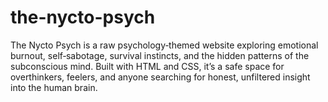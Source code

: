 # the-nycto-psych
The Nycto Psych is a raw psychology‑themed website exploring emotional burnout, self‑sabotage, survival instincts, and the hidden patterns of the subconscious mind. Built with HTML and CSS, it’s a safe space for overthinkers, feelers, and anyone searching for honest, unfiltered insight into the human brain.
